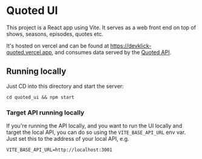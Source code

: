 # Quoted UI

This project is a React app using Vite. It serves as a web front end on top of 
shows, seasons, episodes, quotes etc. 

It's hosted on vercel and can be found at https://devklick-quoted.vercel.app, and 
consumes data served by the [Quoted API](../quoted_api/).

## Running locally

Just CD into this directory and start the server:
```
cd quoted_ui && npm start
```

### Target API running locally

If you're running the API locally, and you want to run the UI locally and target 
the local API, you can do so using the `VITE_BASE_API_URL` env var. Just set this 
to the address of your local API, e.g.
```
VITE_BASE_API_URL=http://localhost:3001
```